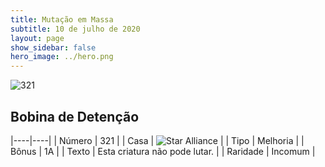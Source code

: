 ```yaml
---
title: Mutação em Massa
subtitle: 10 de julho de 2020
layout: page
show_sidebar: false
hero_image: ../hero.png
---
```


![321](https://cdn.keyforgegame.com/media/card_front/pt/479_321_VFQGV2CCWH22_pt.png)

## Bobina de Detenção

|----|----|
| Número | 321 |
| Casa | ![Star Alliance](https://archonarcana.com/images/thumb/7/7d/Star_Alliance.png/22px-Star_Alliance.png "Aliança Estelar") |
| Tipo | Melhoria |
| Bônus | 1A |
| Texto | Esta criatura não pode lutar. |
| Raridade | Incomum |
